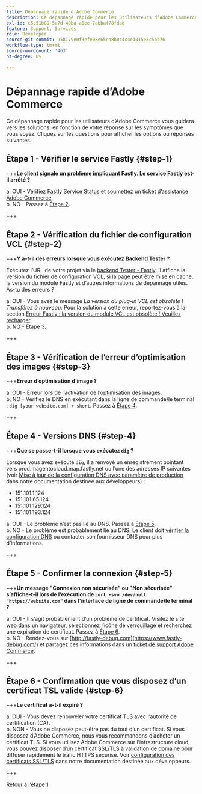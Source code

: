 ```yaml
---
title: Dépannage rapide d’Adobe Commerce
description: Ce dépannage rapide pour les utilisateurs d’Adobe Commerce vous guidera vers les solutions, en fonction de votre réponse sur les symptômes que vous voyez. Cliquez sur les questions pour afficher les options ou réponses suivantes.
exl-id: c5c51b89-5a7d-49ba-a0ee-7abbaf78fdad
feature: Support, Services
role: Developer
source-git-commit: 958179e0f3efe08e65ea8b0c4c4e1015e3c5bb76
workflow-type: tm+mt
source-wordcount: '463'
ht-degree: 0%

---
```


# Dépannage rapide d’Adobe Commerce

Ce dépannage rapide pour les utilisateurs d’Adobe Commerce vous guidera vers les solutions, en fonction de votre réponse sur les symptômes que vous voyez. Cliquez sur les questions pour afficher les options ou réponses suivantes.

## Étape 1 - Vérifier le service Fastly {#step-1}

+++**Le client signale un problème impliquant Fastly. Le service Fastly est-il arrêté ?**

a. OUI - Vérifiez [Fastly Service Status](https://status.fastly.com/) et [soumettez un ticket d’assistance Adobe Commerce](/help/help-center-guide/help-center/magento-help-center-user-guide.md#submit-ticket).\
b. NO - Passez à [Étape 2](#step-2).

+++

## Étape 2 - Vérification du fichier de configuration VCL {#step-2}

+++**Y a-t-il des erreurs lorsque vous exécutez Backend Tester ?**

Exécutez l’URL de votre projet via le [backend Tester - Fastly](https://magento-tester.global.ssl.fastly.net/magento-tester/). Il affiche la version du fichier de configuration VCL, si la page peut être mise en cache, la version du module Fastly et d’autres informations de dépannage utiles. As-tu des erreurs ?

a. OUI - Vous avez le message _La version du plug-in VCL est obsolète ! Transférez à nouveau._ Pour la solution à cette erreur, reportez-vous à la section [Erreur Fastly : la version du module VCL est obsolète ! Veuillez recharger](/help/troubleshooting/miscellaneous/fastly-error-plugin-vcl-version-is-outdated-please-re-upload.md).\
b. NO - [Étape 3](#step-3).

+++

## Étape 3 - Vérification de l’erreur d’optimisation des images {#step-3}

+++**Erreur d’optimisation d’image ?**

a. OUI - [Erreur lors de l’activation de l’optimisation des images](/help/troubleshooting/miscellaneous/error-enabling-image-optimization-in-magento-commerce.md).\
b. NO - Vérifiez le DNS en exécutant dans la ligne de commande/le terminal : `dig [your website.com] + short`. Passez à [Étape 4](#step-4).

+++

## Étape 4 - Versions DNS {#step-4}

+++**Que se passe-t-il lorsque vous exécutez `dig` ?**

Lorsque vous avez exécuté `dig`, il a renvoyé un enregistrement pointant vers prod.magentocloud.map.fastly.net ou l’une des adresses IP suivantes (voir [Mise à jour de la configuration DNS avec paramètre de production](https://devdocs.magento.com/cloud/live/site-launch-checklist.html#dns) dans notre documentation destinée aux développeurs) :

* 151.101.1.124
* 151.101.65.124
* 151.101.129.124
* 151.101.193.124

a. OUI - Le problème n’est pas lié au DNS. Passez à [Étape 5](#step-5).\
b. NO - Le problème est probablement lié au DNS. Le client doit [vérifier la configuration DNS](https://devdocs.magento.com/cloud/live/site-launch-checklist.html#dns "https://devdocs.magento.com/cloud/live/site-launch-checklist.html#dns") ou contacter son fournisseur DNS pour plus d’informations.

+++

## Étape 5 - Confirmer la connexion {#step-5}

+++**Un message &quot;Connexion non sécurisée&quot; ou &quot;Non sécurisée&quot; s’affiche-t-il lors de l’exécution de `curl -svo /dev/null "https://website.com"` dans l’interface de ligne de commande/le terminal ?**

a. OUI - Il s’agit probablement d’un problème de certificat. Visitez le site web dans un navigateur, sélectionnez l’icône de verrouillage et recherchez une expiration de certificat. Passez à [Étape 6](#step-6).\
b. NO - Rendez-vous sur [http://fastly-debug.com](https://www.fastly-debug.com/) et partagez ces informations dans un [ticket de support Adobe Commerce](/help/help-center-guide/help-center/magento-help-center-user-guide.md#submit-ticket).

+++

## Étape 6 - Confirmation que vous disposez d’un certificat TSL valide {#step-6}

+++**Le certificat a-t-il expiré ?**

a. OUI - Vous devez renouveler votre certificat TLS avec l’autorité de certification (CA).\
b. NON - Vous ne disposez peut-être pas du tout d’un certificat. Si vous disposez d’Adobe Commerce, nous vous recommandons d’acheter un certificat TLS. Si vous utilisez Adobe Commerce sur l’infrastructure cloud, vous pouvez disposer d’un certificat SSL/TLS à validation de domaine pour diffuser rapidement le trafic HTTPS sécurisé. Voir [configuration des certificats SSL/TLS](https://devdocs.magento.com/cloud/cdn/configure-fastly.html#provision-ssltls-certificates) dans notre documentation destinée aux développeurs.

+++

[Retour à l’étape 1](#step-1)
